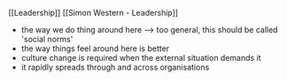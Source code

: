 [[Leadership]]
[[Simon Western - Leadership]]

- the way we do thing around here --> too general, this should be called 'social norms'
- the way things feel around here is better
- culture change is required when the external situation demands it
- it rapidly spreads through and across organisations